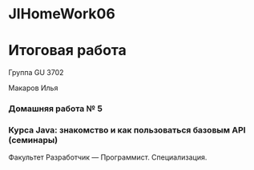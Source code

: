 # JIHomeWork06
# Итоговая работа 

Группа GU 3702

Макаров Илья

### Домашняя работа № 5 ###

### Курса Java: знакомство и как пользоваться базовым API (семинары) ###

Факультет
Разработчик — Программист. Специализация.

